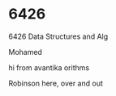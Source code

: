 # 6426
6426 Data Structures and Alg

Mohamed 


hi from avantika orithms

Robinson here, over and out
